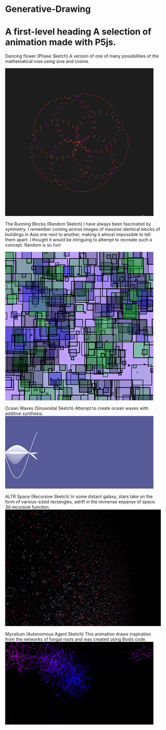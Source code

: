 # Generative-Drawing

# A first-level heading A selection of animation made with P5js.

Dancing flower (Phase Sketch)
A version of one of many possibilities of the mathematical rose using sine and cosine.

![](https://github.com/gpols/Generative-Drawing/blob/0188bf397111e9d827821e76ec5427039312cf03/phase_sketch.gif)

The Running Blocks (Random Sketch)
I have always been fascinated by symmetry. I remember coming across images of massive identical blocks of buildings in Asia one next to another, making it almost impossible to tell them apart. I thought it would be intriguing to attempt to recreate such a concept.
Random is so fun!

![](https://github.com/gpols/Generative-Drawing/blob/e8fc57195786fade6053f0f43d8e5637368b3c89/images%3Agifs/random.gif)

Ocean Waves (Sinusoidal Sketch)
Attempt to create ocean waves with additive synthesis.
![](https://github.com/gpols/Generative-Drawing/blob/f0bf349e9b138afe903077c842232f6aab938417/images%3Agifs/sinusoidal.gif)

ALTR Space (Recursive Sketch)
In some distant galaxy, stars take on the form of various-sized rectangles, adrift in the immense expanse of space.
3d recursive function.
![](https://github.com/gpols/Generative-Drawing/blob/ccbbce6839d65c2d339fdff6b978ad61bc45fca3/images%3Agifs/recursive.png)

Mycelium (Autonomous Agent Sketch)
This animation draws inspiration from the networks of fungal roots and was created using Boids code.
![](https://github.com/gpols/Generative-Drawing/blob/c2b3749efb330332f6d6a434f6948953d7177ef2/images%3Agifs/autonomous_agent_gif.gif)










